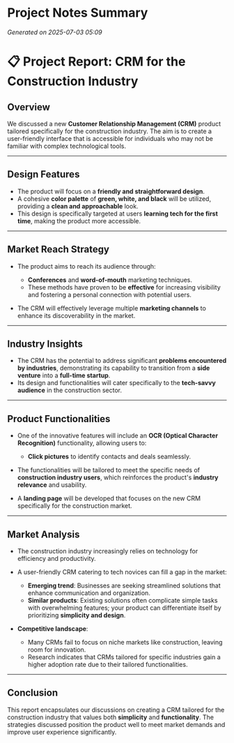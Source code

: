 # Project Notes Summary

*Generated on 2025-07-03 05:09*

# 📋 Project Report: CRM for the Construction Industry

## **Overview**
We discussed a new **Customer Relationship Management (CRM)** product tailored specifically for the construction industry. The aim is to create a user-friendly interface that is accessible for individuals who may not be familiar with complex technological tools.

---

## **Design Features**
- The product will focus on a **friendly and straightforward design**.
- A cohesive **color palette** of **green, white, and black** will be utilized, providing a **clean and approachable** look.
- This design is specifically targeted at users **learning tech for the first time**, making the product more accessible.

---

## **Market Reach Strategy**
- The product aims to reach its audience through:
  - **Conferences** and **word-of-mouth** marketing techniques. 
  - These methods have proven to be **effective** for increasing visibility and fostering a personal connection with potential users.
  
- The CRM will effectively leverage multiple **marketing channels** to enhance its discoverability in the market.

---

## **Industry Insights**
- The CRM has the potential to address significant **problems encountered by industries**, demonstrating its capability to transition from a **side venture** into a **full-time startup**.
- Its design and functionalities will cater specifically to the **tech-savvy audience** in the construction sector.
  
---

## **Product Functionalities**
- One of the innovative features will include an **OCR (Optical Character Recognition)** functionality, allowing users to:
  - **Click pictures** to identify contacts and deals seamlessly.

- The functionalities will be tailored to meet the specific needs of **construction industry users**, which reinforces the product's **industry relevance** and usability.

- A **landing page** will be developed that focuses on the new CRM specifically for the construction market. 

---

## **Market Analysis**
- The construction industry increasingly relies on technology for efficiency and productivity. 
- A user-friendly CRM catering to tech novices can fill a gap in the market:
  - **Emerging trend**: Businesses are seeking streamlined solutions that enhance communication and organization.
  - **Similar products**: Existing solutions often complicate simple tasks with overwhelming features; your product can differentiate itself by prioritizing **simplicity and design**.
  
- **Competitive landscape**:
  - Many CRMs fail to focus on niche markets like construction, leaving room for innovation.
  - Research indicates that CRMs tailored for specific industries gain a higher adoption rate due to their tailored functionalities.

---

## **Conclusion**
This report encapsulates our discussions on creating a CRM tailored for the construction industry that values both **simplicity** and **functionality**. The strategies discussed position the product well to meet market demands and improve user experience significantly.
